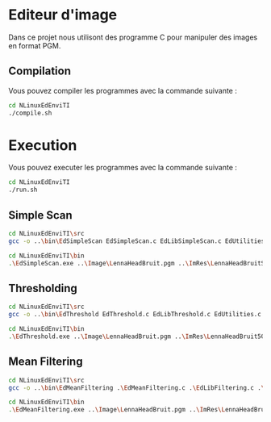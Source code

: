 # Editeur d'image

Dans ce projet nous utilisont des programme C pour manipuler des images en format PGM.

## Compilation

Vous pouvez compiler les programmes avec la commande suivante :

```bash
cd NLinuxEdEnviTI
./compile.sh
```	

# Execution

Vous pouvez executer les programmes avec la commande suivante :

```bash
cd NLinuxEdEnviTI
./run.sh
```

## Simple Scan

```bash
cd NLinuxEdEnviTI\src
gcc -o ..\bin\EdSimpleScan EdSimpleScan.c EdLibSimpleScan.c EdUtilities.c 
```

```bash
cd NLinuxEdEnviTI\bin
.\EdSimpleScan.exe ..\Image\LennaHeadBruit.pgm ..\ImRes\LennaHeadBruitSimpleScan.pgm
```

## Thresholding

```bash
cd NLinuxEdEnviTI\src
gcc -o ..\bin\EdThreshold EdThreshold.c EdLibThreshold.c EdUtilities.c 
```

```bash
cd NLinuxEdEnviTI\bin
.\EdThreshold.exe ..\Image\LennaHeadBruit.pgm ..\ImRes\LennaHeadBruit50.pgm 50
```

## Mean Filtering

```bash
cd NLinuxEdEnviTI\src
gcc -o ..\bin\EdMeanFiltering .\EdMeanFiltering.c .\EdLibFiltering.c .\EdLibFiltering.h .\EdUtilities.c 
```

```bash
cd NLinuxEdEnviTI\bin
.\EdMeanFiltering.exe ..\Image\LennaHeadBruit.pgm ..\ImRes\LennaHeadBruitMean.pgm
```
